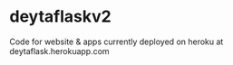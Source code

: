 # deytaflaskv2
Code for website &amp; apps currently deployed on heroku at deytaflask.herokuapp.com
